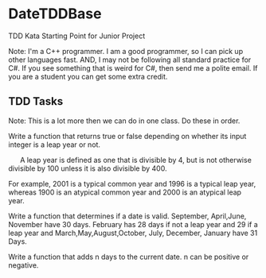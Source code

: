 # DateTDDBase
TDD Kata Starting Point for Junior Project

Note: I'm a C++ programmer. I am a good programmer, so I can pick up other languages fast. AND, I may not be following all standard practice for C#. If you see something that is weird for C#, then send me a polite email. If you are a student you can get some extra credit.

## TDD Tasks
Note: This is a lot more then we can do in one class. Do these in order.

Write a function that returns true or false depending on whether its input integer is a leap year or not.

&nbsp;&nbsp;&nbsp;&nbsp;&nbsp;&nbsp;A leap year is defined as one that is divisible by 4, but is not otherwise divisible by 100 unless it is also divisible by 400.

For example, 2001 is a typical common year and 1996 is a typical leap year, whereas 1900 is an atypical common year and 2000 is an atypical leap year.

Write a function that determines if a date is valid.  September, April,June, November have 30 days.  February has 28 days if not a leap year and 29 if a leap year and March,May,August,October, July, December, January have 31 Days.

Write a function that adds n days to the current date.  n can be positive or negative.
